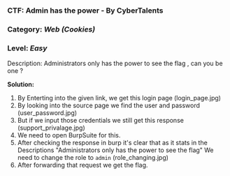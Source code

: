 ### CTF: Admin has the power - By CyberTalents 

### Category: *Web (Cookies)*
### Level: *Easy*

Description: 
Administrators only has the power to see the flag , can you be one ?
    
**Solution:**

 1. By Enterting into the given link, we get this login page
 (login_page.jpg)
2. By looking into the source page we find the user and password
 (user_password.jpg)
3. But if we input those credentials we still get this response 
 (support_privalage.jpg)
4. We need to open BurpSuite for this. 
5. After checking the response in burp it's clear that as it stats in the Descriptions "Administrators only has the power to see the flag" We need to change the role to ```admin```
(role_changing.jpg)
6. After forwarding that request we get the flag. 
 
